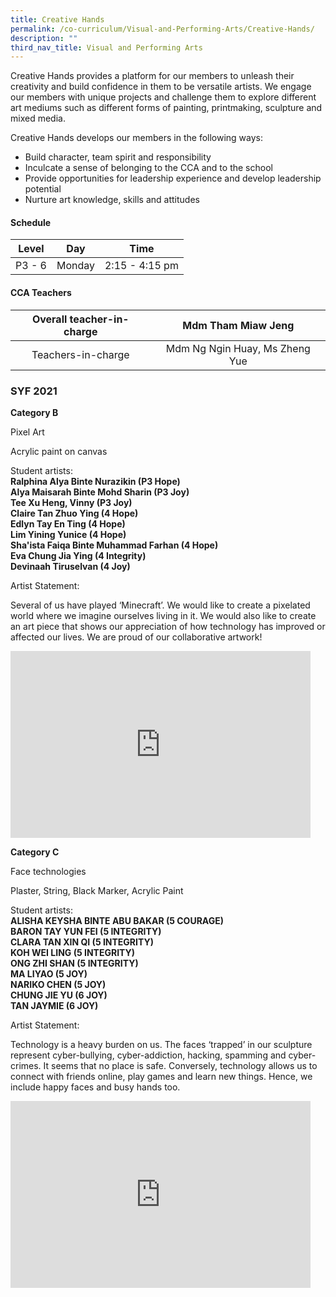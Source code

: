```yaml
---
title: Creative Hands
permalink: /co-curriculum/Visual-and-Performing-Arts/Creative-Hands/
description: ""
third_nav_title: Visual and Performing Arts
---
```

Creative Hands provides a platform for our members to unleash their creativity and build confidence in them to be versatile artists. We engage our members with unique projects and challenge them to explore different art mediums such as different forms of painting, printmaking, sculpture and mixed media.

Creative Hands develops our members in the following ways:

*   Build character, team spirit and responsibility
*   Inculcate a sense of belonging to the CCA and to the school
*   Provide opportunities for leadership experience and develop leadership potential
*   Nurture art knowledge, skills and attitudes

#### **Schedule**

| Level 	| Day 	| Time 	|
|:---:	|:---:	|:---:	|
| P3 - 6 	| Monday 	| 2:15 - 4:15 pm 	|

#### **CCA Teachers**

| Overall teacher-in-charge 	| Mdm Tham Miaw Jeng	|
|:---:	|:---:	|
| Teachers-in-charge 	| Mdm Ng Ngin Huay, Ms Zheng Yue

### **SYF 2021**

**Category B**

Pixel Art

Acrylic paint on canvas

  

Student artists:  
**Ralphina Alya Binte Nurazikin (P3 Hope)  
Alya Maisarah Binte Mohd Sharin (P3 Joy)  
Tee Xu Heng, Vinny (P3 Joy)  
Claire Tan Zhuo Ying (4 Hope)  
Edlyn Tay En Ting (4 Hope)  
Lim Yining Yunice (4 Hope)  
Sha'ista Faiqa Binte Muhammad Farhan (4 Hope)  
Eva Chung Jia Ying (4 Integrity)  
Devinaah Tiruselvan (4 Joy)**

Artist Statement:

Several of us have played ‘Minecraft’. We would like to create a pixelated world where we imagine ourselves living in it. We would also like to create an art piece that shows our appreciation of how technology has improved or affected our lives. We are proud of our collaborative artwork!

<iframe allowfullscreen="true" height="299" width="480" frameborder="0" src="https://docs.google.com/presentation/d/e/2PACX-1vSy3zRKlvglKHbgoEzhfFjtw68BaOyAT-wwRv7fGP4D4nsWqrq72kWqx-2JQ4BzK4CDKBOjqWV7wDqE/embed?start=true&amp;loop=true&amp;delayms=3000"></iframe>

**Category C**

Face technologies

Plaster, String, Black Marker, Acrylic Paint


Student artists:  
**ALISHA KEYSHA BINTE ABU BAKAR (5 COURAGE)  
BARON TAY YUN FEI (5 INTEGRITY)  
CLARA TAN XIN QI (5 INTEGRITY)  
KOH WEI LING (5 INTEGRITY)  
ONG ZHI SHAN (5 INTEGRITY)  
MA LIYAO (5 JOY)  
NARIKO CHEN (5 JOY)  
CHUNG JIE YU (6 JOY)  
TAN JAYMIE (6 JOY)**  

Artist Statement:

Technology is a heavy burden on us. The faces ‘trapped’ in our sculpture represent cyber-bullying, cyber-addiction, hacking, spamming and cyber-crimes. It seems that no place is safe. Conversely, technology allows us to connect with friends online, play games and learn new things. Hence, we include happy faces and busy hands too.

<iframe allowfullscreen="true" height="299" width="480" frameborder="0" src="https://docs.google.com/presentation/d/e/2PACX-1vQKcKrv4VabWpfGAJKxeZI8Q_riQlzDXg-NIg_KESRcbQmjdEfZTCG6zKc10qmsR_OD90Xae3P7vKxx/embed?start=true&amp;loop=true&amp;delayms=3000"></iframe>